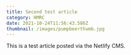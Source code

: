 ```yaml
---
title: Second test article
category: HMRC
date: 2021-10-24T11:56:43.586Z
thumbnail: /images/pumpbeerthumb.jpg
---
```

This is a test article posted via the Netlify CMS.